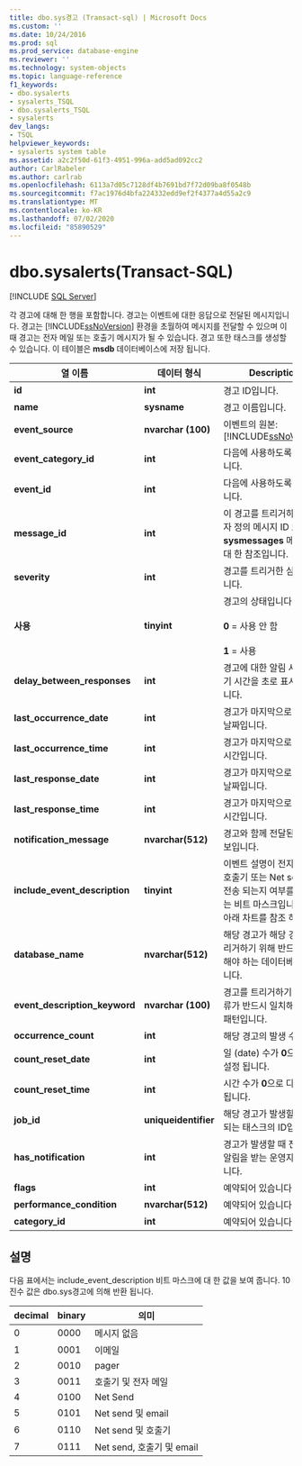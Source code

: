 ```yaml
---
title: dbo.sys경고 (Transact-sql) | Microsoft Docs
ms.custom: ''
ms.date: 10/24/2016
ms.prod: sql
ms.prod_service: database-engine
ms.reviewer: ''
ms.technology: system-objects
ms.topic: language-reference
f1_keywords:
- dbo.sysalerts
- sysalerts_TSQL
- dbo.sysalerts_TSQL
- sysalerts
dev_langs:
- TSQL
helpviewer_keywords:
- sysalerts system table
ms.assetid: a2c2f50d-61f3-4951-996a-add5ad092cc2
author: CarlRabeler
ms.author: carlrab
ms.openlocfilehash: 6113a7d05c7128df4b7691bd7f72d09ba8f0548b
ms.sourcegitcommit: f7ac1976d4bfa224332edd9ef2f4377a4d55a2c9
ms.translationtype: MT
ms.contentlocale: ko-KR
ms.lasthandoff: 07/02/2020
ms.locfileid: "85890529"
---
```

# <a name="dbosysalerts-transact-sql"></a>dbo.sysalerts(Transact-SQL)
[!INCLUDE [SQL Server](../../includes/applies-to-version/sqlserver.md)]

  각 경고에 대해 한 행을 포함합니다. 경고는 이벤트에 대한 응답으로 전달된 메시지입니다. 경고는 [!INCLUDE[ssNoVersion](../../includes/ssnoversion-md.md)] 환경을 초월하여 메시지를 전달할 수 있으며 이때 경고는 전자 메일 또는 호출기 메시지가 될 수 있습니다. 경고 또한 태스크를 생성할 수 있습니다.  이 테이블은 **msdb** 데이터베이스에 저장 됩니다.
  
|열 이름|데이터 형식|Description|  
|-----------------|---------------|-----------------|  
|**id**|**int**|경고 ID입니다.|  
|**name**|**sysname**|경고 이름입니다.|  
|**event_source**|**nvarchar (100)**|이벤트의 원본: [!INCLUDE[ssNoVersion](../../includes/ssnoversion-md.md)]|  
|**event_category_id**|**int**|다음에 사용하도록 예약됩니다.|  
|**event_id**|**int**|다음에 사용하도록 예약됩니다.|  
|**message_id**|**int**|이 경고를 트리거하는 사용자 정의 메시지 ID 또는 **sysmessages** 메시지에 대 한 참조입니다.|  
|**severity**|**int**|경고를 트리거한 심각도입니다.|  
|**사용**|**tinyint**|경고의 상태입니다.<br /><br /> **0** = 사용 안 함<br /><br /> **1** = 사용|  
|**delay_between_responses**|**int**|경고에 대한 알림 사이의 대기 시간을 초로 표시한 것입니다.|  
|**last_occurrence_date**|**int**|경고가 마지막으로 발생한 날짜입니다.|  
|**last_occurrence_time**|**int**|경고가 마지막으로 발생한 시간입니다.|  
|**last_response_date**|**int**|경고가 마지막으로 알려진 날짜입니다.|  
|**last_response_time**|**int**|경고가 마지막으로 알려진 시간입니다.|  
|**notification_message**|**nvarchar(512)**|경고와 함께 전달된 추가 정보입니다.|  
|**include_event_description**|**tinyint**|이벤트 설명이 전자 메일, 호출기 또는 Net send에서 전송 되는지 여부를 나타내는 비트 마스크입니다. 값은 아래 차트를 참조 하세요.|  
|**database_name**|**nvarchar(512)**|해당 경고가 해당 경고를 트리거하기 위해 반드시 발생해야 하는 데이터베이스입니다.|  
|**event_description_keyword**|**nvarchar (100)**|경고를 트리거하기 위해 오류가 반드시 일치해야 하는 패턴입니다.|  
|**occurrence_count**|**int**|해당 경고의 발생 수입니다.|  
|**count_reset_date**|**int**|일 (date) 수가 **0**으로 다시 설정 됩니다.|  
|**count_reset_time**|**int**|시간 수가 **0**으로 다시 설정 됩니다.|  
|**job_id**|**uniqueidentifier**|해당 경고가 발생할 때 실행되는 태스크의 ID입니다.|  
|**has_notification**|**int**|경고가 발생할 때 전자 메일 알림을 받는 운영자의 수입니다.|  
|**flags**|**int**|예약되어 있습니다.|  
|**performance_condition**|**nvarchar(512)**|예약되어 있습니다.|  
|**category_id**|**int**|예약되어 있습니다.|  
  
 ## <a name="remarks"></a>설명

다음 표에서는 include_event_description 비트 마스크에 대 한 값을 보여 줍니다. 10 진수 값은 dbo.sys경고에 의해 반환 됩니다. 

|decimal | binary | 의미 |
|------|------|------|
|0 |0000 |메시지 없음 |
|1 |0001 |이메일 |
|2 |0010 |pager |
|3 |0011 |호출기 및 전자 메일 |
|4 |0100 |Net Send |
|5 |0101 |Net send 및 email |
|6 |0110 |Net send 및 호출기 |
|7 |0111 |Net send, 호출기 및 email |
  
